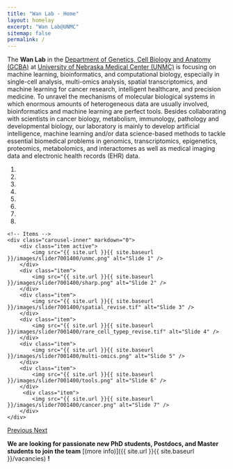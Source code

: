 ```yaml
---
title: "Wan Lab - Home"
layout: homelay
excerpt: "Wan Lab@UNMC"
sitemap: false
permalink: /
---
```


The **Wan Lab** in the <a href = "https://www.unmc.edu/genetics/" target="_blank">Department of Genetics, Cell Biology and Anatomy (GCBA)</a> at <a href = "https://www.unmc.edu/" target="_blank">University of Nebraska Medical Center (UNMC)</a> is focusing on machine learning, bioinformatics, and computational biology, especially in single-cell analysis, multi-omics analysis, spatial transcriptomics, and machine learning for cancer research, intelligent healthcare, and precision medicine. To unravel the mechanisms of molecular biological systems in which enormous amounts of heterogeneous data are usually involved, bioinformatics and machine learning are perfect tools. Besides collaborating with scientists in cancer biology, metabolism, immunology, pathology and developmental biology, our laboratory is mainly to develop artificial intelligence, machine learning and/or data science-based methods to tackle essential biomedical problems in genomics, transcriptomics, epigenetics, proteomics, metabolomics, and interactomes as well as medical imaging data and electronic health records (EHR) data.


<div markdown="0" id="carousel" class="carousel slide" data-ride="carousel" data-interval="4000" data-pause="hover" >
    <!-- Menu -->
    <ol class="carousel-indicators">
        <li data-target="#carousel" data-slide-to="0" class="active"></li>
        <li data-target="#carousel" data-slide-to="1"></li>
        <li data-target="#carousel" data-slide-to="2"></li>
        <li data-target="#carousel" data-slide-to="3"></li>
        <li data-target="#carousel" data-slide-to="4"></li>
        <li data-target="#carousel" data-slide-to="5"></li>
        <li data-target="#carousel" data-slide-to="6"></li>
        <li data-target="#carousel" data-slide-to="7"></li>
    </ol>

    <!-- Items -->
    <div class="carousel-inner" markdown="0">
        <div class="item active">
            <img src="{{ site.url }}{{ site.baseurl }}/images/slider7001400/unmc.png" alt="Slide 1" />
        </div>
        <div class="item">
            <img src="{{ site.url }}{{ site.baseurl }}/images/slider7001400/sharp.png" alt="Slide 2" />
        </div>
        <div class="item">
            <img src="{{ site.url }}{{ site.baseurl }}/images/slider7001400/spatial_revise.tif" alt="Slide 3" />
        </div>
        <div class="item">
            <img src="{{ site.url }}{{ site.baseurl }}/images/slider7001400/rare_cell_typep_revise.tif" alt="Slide 4" />
        </div>
        <div class="item">
            <img src="{{ site.url }}{{ site.baseurl }}/images/slider7001400/multi-omics.png" alt="Slide 5" />
        </div>
        <div class="item">
            <img src="{{ site.url }}{{ site.baseurl }}/images/slider7001400/tools.png" alt="Slide 6" />
        </div>       
         <div class="item">
            <img src="{{ site.url }}{{ site.baseurl }}/images/slider7001400/cancer.png" alt="Slide 7" />
        </div>
    </div>
  <a class="left carousel-control" href="#carousel" role="button" data-slide="prev">
    <span class="glyphicon glyphicon-chevron-left" aria-hidden="true"></span>
    <span class="sr-only">Previous</span>
  </a>
  <a class="right carousel-control" href="#carousel" role="button" data-slide="next">
    <span class="glyphicon glyphicon-chevron-right" aria-hidden="true"></span>
    <span class="sr-only">Next</span>
  </a>
</div>





 **We are  looking for passionate new PhD students, Postdocs, and Master students to join the team** [(more info)]({{ site.url }}{{ site.baseurl }}/vacancies) **!**


